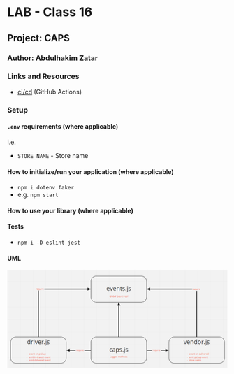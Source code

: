 # LAB - Class 16

## Project: CAPS

### Author: Abdulhakim Zatar

### Links and Resources

- [ci/cd](https://github.com/zatar-401-advanced-javascript/caps/actions) (GitHub Actions)


### Setup

#### `.env` requirements (where applicable)

i.e.

- `STORE_NAME` - Store name

#### How to initialize/run your application (where applicable)

- `npm i dotenv faker`
- e.g. `npm start`

#### How to use your library (where applicable)

#### Tests

- `npm i -D eslint jest`

#### UML

![uml](./assets/uml.png)